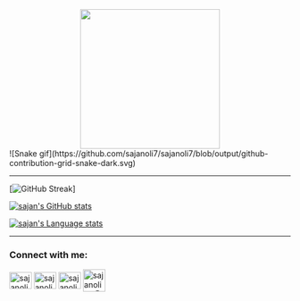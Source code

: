 <div align="center">
  <img src="https://res.cloudinary.com/teepublic/image/private/s--lIG57B8J--/c_crop,x_10,y_10/c_fit,w_830/c_crop,g_north_west,h_1038,w_1038,x_-104,y_-262/l_upload:v1565806151:production:blanks:vdbwo35fw6qtflw9kezw/fl_layer_apply,g_north_west,x_-215,y_-373/b_rgb:ffffff/c_limit,f_jpg,h_630,q_90,w_630/v1563264328/production/designs/5327140_0.jpg" width="250"/>
</div>
![Snake gif](https://github.com/sajanoli7/sajanoli7/blob/output/github-contribution-grid-snake-dark.svg)

***

[![GitHub Streak](https://github-readme-streak-stats.herokuapp.com?user=sajanoli7&theme=dark&hide_border=true&date_format=M%20j%5B%2C%20Y%5D)] 


[![sajan's GitHub stats](https://github-readme-stats-git-masterrstaa-rickstaa.vercel.app/api?username=sajanoli7&count_private=true&line_height=24&show_icons=true&hide_border=true&theme=yeblu)](https://github.com/anuraghazra/github-readme-stats) 

[![sajan's Language stats](https://github-readme-stats-git-masterrstaa-rickstaa.vercel.app/api/top-langs/?username=sajanoli7&layout=compact&langs_count=7&role=OWNER,COLLABORATOR&card_width=250&hide=jupyter%20notebook&hide_border=true&theme=dracula&background=000000)](https://github.com/anuraghazra/github-readme-stats)
___
<h3 align="left">Connect with me:</h3>
<p align="left">
<a href="https://www.linkedin.com/in/sajan-oli-0426a3211/" target="_blank"><img align="center" src="https://raw.githubusercontent.com/rahuldkjain/github-profile-readme-generator/master/src/images/icons/Social/linked-in-alt.svg" alt="sajanoli" height="30" width="40" /></a>
<a href="https://www.facebook.com/sajan.oli.104" target="_blank"><img align="center" src="https://raw.githubusercontent.com/rahuldkjain/github-profile-readme-generator/master/src/images/icons/Social/facebook.svg" alt="sajanoli" height="30" width="40" /></a>
<a href="https://www.instagram.com/sajan.oli.1042/" target="_blank"><img align="center" src="https://raw.githubusercontent.com/rahuldkjain/github-profile-readme-generator/master/src/images/icons/Social/instagram.svg" alt="sajanoli" height="30" width="40" /></a>
<a href = "mailto: sajanoli92@gmail.com" target="_blank"><img align ="center" src="https://user-images.githubusercontent.com/31175326/185788318-1613019b-4a13-4459-8ac9-7ad3136004c6.png" alt="sajanoli92@gmail.com" height="40" width="40" /></a>
</p>
